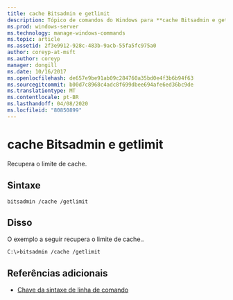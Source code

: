```yaml
---
title: cache Bitsadmin e getlimit
description: Tópico de comandos do Windows para **cache Bitsadmin e getlimit**, que recupera o limite de cache.
ms.prod: windows-server
ms.technology: manage-windows-commands
ms.topic: article
ms.assetid: 2f3e9912-928c-483b-9acb-55fa5fc975a0
author: coreyp-at-msft
ms.author: coreyp
manager: dongill
ms.date: 10/16/2017
ms.openlocfilehash: de657e9be91ab09c284760a35bd0e4f3b6b94f63
ms.sourcegitcommit: b00d7c8968c4adc8f699dbee694afe6ed36bc9de
ms.translationtype: MT
ms.contentlocale: pt-BR
ms.lasthandoff: 04/08/2020
ms.locfileid: "80850899"
---
```

# <a name="bitsadmin-cache-and-getlimit"></a>cache Bitsadmin e getlimit

Recupera o limite de cache.

## <a name="syntax"></a>Sintaxe

```
bitsadmin /cache /getlimit
```

## <a name="examples"></a><a name=BKMK_examples></a>Disso

O exemplo a seguir recupera o limite de cache..

```
C:\>bitsadmin /cache /getlimit
```

## <a name="additional-references"></a>Referências adicionais

- [Chave da sintaxe de linha de comando](command-line-syntax-key.md)